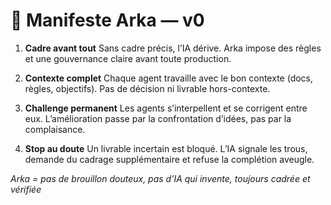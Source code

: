 # 📜 Manifeste Arka — v0

1. **Cadre avant tout**
   Sans cadre précis, l’IA dérive. Arka impose des règles et une gouvernance claire avant toute production.

2. **Contexte complet**
   Chaque agent travaille avec le bon contexte (docs, règles, objectifs). Pas de décision ni livrable hors-contexte.

3. **Challenge permanent**
   Les agents s’interpellent et se corrigent entre eux. L’amélioration passe par la confrontation d’idées, pas par la complaisance.

4. **Stop au doute**
   Un livrable incertain est bloqué. L’IA signale les trous, demande du cadrage supplémentaire et refuse la complétion aveugle.

*Arka = pas de brouillon douteux, pas d’IA qui invente, toujours cadrée et vérifiée*
